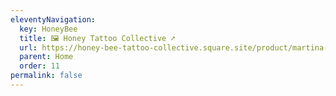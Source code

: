 ```yaml
---
eleventyNavigation:
  key: HoneyBee
  title: 🖼️ Honey Tattoo Collective ➚
  url: https://honey-bee-tattoo-collective.square.site/product/martina-rauert/64?cp=true&sa=false&sbp=false&q=false&category_id=2
  parent: Home
  order: 11
permalink: false
---
```

